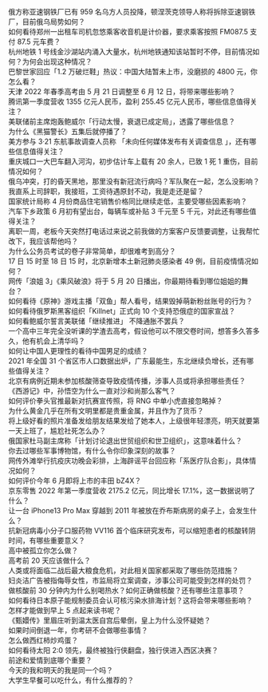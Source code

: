 俄方称亚速钢铁厂已有 959 名乌方人员投降，顿涅茨克领导人称将拆除亚速钢铁厂，目前俄乌局势如何？  
如何看待郑州一出租车司机忽悠乘客收音机是计价器，要求乘客按照 FM087.5 支付 87.5 元车费？  
杭州地铁 1 号线金沙湖站内涌入大量水，杭州地铁通知该站暂时不停，目前情况如何？为何会出现这种情况？  
巴黎世家回应「1.2 万破烂鞋」热议：中国大陆暂未上市，没磨损的 4800 元，你怎么看？  
天津 2022 年春季高考由 5 月 21 日调整至 6 月 12 日，将带来哪些影响？  
腾讯第一季度营收 1355 亿元人民币，盈利 255.45 亿元人民币，哪些信息值得关注？  
美联储前主席炮轰鲍威尔「行动太慢，衰退已成定局」，透露了哪些信息？  
为什么《黑猫警长》五集后就停播了？  
美方参与 3·21 东航事故调查人员称 「未向任何媒体发布有关调查信息 」，还有哪些信息值得关注？  
重庆城口一大巴车翻入河沟，初步估计车上载有 20 余人，已致 1 死 1 重伤，目前情况如何？  
俄乌冲突，打的昏天黑地，那里没有新冠流行病吗？军队聚在一起，怎么没影响？  
我直系上司辞职，我接班，工资待遇原封不动，我是走还是留？  
国家统计局称 4 月份商品住宅销售价格同比继续走低，主要受哪些因素影响？  
汽车下乡政策 6 月初有望出台，每辆车或补贴 3 千元至 5 千元，对此还有哪些值得关注？  
离职一周，老板今天突然打电话过来说之前我做的方案客户反馈要调整，让我帮忙改下，我应该帮他吗？  
为什么公务员考试的卷子非常简单，却很难考到高分？  
17 日 15 时至 18 日 15 时，北京新增本土新冠肺炎感染者 49 例，目前疫情情况如何？  
网传「浪姐 3」《乘风破浪》将于 5 月 20 日播出，你最期待看到哪位姐姐的舞台？  
如何看待《原神》游戏主播「双鱼」帮人看号，结果毁掉萌新粉丝账号的行为？  
如何看待俄罗斯黑客组织「Killnet」正式向 10 个支持恐俄症的国家宣战？  
如何看鲍威尔誓言美联储「继续推进」 不降通胀不罢兵？  
一个高中三年完全没听课的学渣去高考，假设他可以不限交卷时间，想答多久答多久，他有机会上清华吗？  
如何让中国人更理性的看待中国男足的成绩？  
2021 年全国 31 个省区市人口数据出炉，广东最能生，东北继续负增长，还有哪些值得关注？  
北京有病例近期未参加核酸筛查导致疫情传播，涉事人员或将承担哪些责任？  
《西游记》中，孙悟空为什么一直对沙和尚那么客气？  
如何评价拳头官推最新对抗赛宣传照，将 RNG 中单小虎直接忽略掉？  
为什么黄金几乎在所有文明里都是贵重金属，并且作为了货币？  
将上级好看的照片准备发给朋友结果发给了她本人，上级很年轻漂亮，明天就要第一天上班了，尴尬社死怎么办？  
俄国家杜马副主席称「计划讨论退出世贸组织和世卫组织」，这意味着什么？  
你去过哪些军事博物馆，有什么令你印象深刻的故事？  
网传外滩举行抗疫庆功晚会彩排，上海辟谣平台回应称「系医疗队合影」，具体情况如何？  
如何评价今年 6 月即将上市的丰田 bZ4X？  
京东零售 2022 年第一季度营收 2175.2 亿元，同比增长 17.1%，这一数据说明了什么？  
让一台 iPhone13 Pro Max 穿越到 2011 年被放在乔布斯病房的桌子上，会发生什么？  
抗新冠病毒小分子口服药物 VV116 首个临床研究发布，可以缩短患者的核酸转阴时间，有哪些重要意义？  
高中被孤立你怎么做？  
高考前 20 天应该做什么？  
人类或将面临二战后最大粮食危机，对此相关国家都采取了哪些防范措施？  
妇炎洁广告被指侮辱女性，市监局将立案调查，涉事公司可能受到怎样的处罚？  
做核酸前 30 分钟内为什么别喝热水？如何正确做核酸？还有哪些注意事项？  
如何看待日本原子能规制委员会认可核污染水排海计划？这将会带来哪些影响？  
怎样才能做到早上 5 点起来读书呢？  
《甄嬛传》里眉庄听到温太医自宫后晕倒，皇上为什么没怀疑她？  
如果时间倒退一年，你考研不会做哪些事情？  
怎么做西红柿炒鸡蛋？  
如何看待太阳 2:0 领先，最终被独行侠翻盘，独行侠进入西区决赛？  
前途和爱情到底哪个重要？  
今天的我和明天的我是同一个吗？  
大学生早餐可以吃什么，有什么推荐的？  
